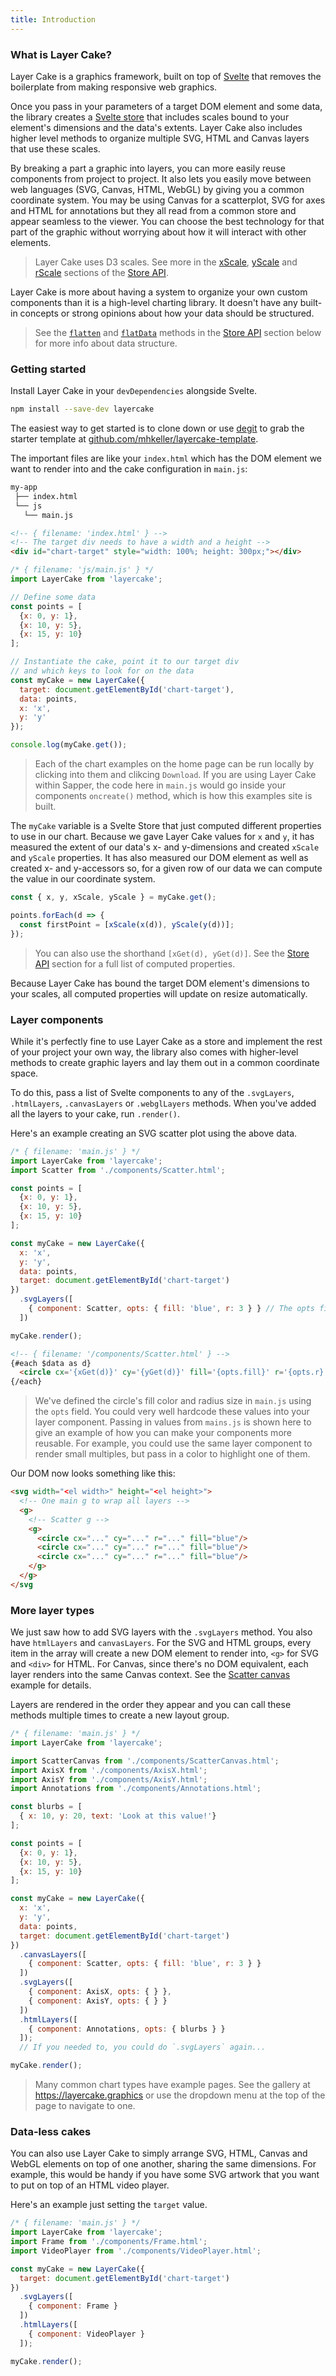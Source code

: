 ```yaml
---
title: Introduction
---
```


### What is Layer Cake?

Layer Cake is a graphics framework, built on top of [Svelte](https://svelte.technology) that removes the boilerplate from making responsive web graphics.

Once you pass in your parameters of a target DOM element and some data, the library creates a [Svelte store](https://svelte.technology/guide#state-management) that includes scales bound to your element's dimensions and the data's extents. Layer Cake also includes higher level methods to organize multiple SVG, HTML and Canvas layers that use these scales.

By breaking a part a graphic into layers, you can more easily reuse components from project to project. It also lets you easily move between web languages (SVG, Canvas, HTML, WebGL) by giving you a common coordinate system. You may be using Canvas for a scatterplot, SVG for axes and HTML for annotations but they all read from a common store and appear seamless to the viewer. You can choose the best technology for that part of the graphic without worrying about how it will interact with other elements.

> Layer Cake uses D3 scales. See more in the [xScale](#xScale), [yScale](#yScale) and [rScale](#rScale) sections of the [Store API](#store-api).

Layer Cake is more about having a system to organize your own custom components than it is a high-level charting library. It doesn't have any built-in concepts or strong opinions about how your data should be structured.

> See the [`flatten`](#flatten) and [`flatData`](#flatData) methods in the [Store API](#store-api) section below for more info about data structure.

### Getting started

Install Layer Cake in your `devDependencies` alongside Svelte.

```sh
npm install --save-dev layercake
```

The easiest way to get started is to clone down or use [degit](https://github.com/rich-harris/degit) to grab the starter template at [github.com/mhkeller/layercake-template](https://github.com/mhkeller/layercake-template).

The important files are like your `index.html` which has the DOM element we want to render into and the cake configuration in `main.js`:

```bash
my-app
 ├── index.html
 └── js
   └── main.js
```

```html
<!-- { filename: 'index.html' } -->
<!-- The target div needs to have a width and a height -->
<div id="chart-target" style="width: 100%; height: 300px;"></div>
```

```js
/* { filename: 'js/main.js' } */
import LayerCake from 'layercake';

// Define some data
const points = [
  {x: 0, y: 1},
  {x: 10, y: 5},
  {x: 15, y: 10}
];

// Instantiate the cake, point it to our target div
// and which keys to look for on the data
const myCake = new LayerCake({
  target: document.getElementById('chart-target'),
  data: points,
  x: 'x',
  y: 'y'
});

console.log(myCake.get());
```

> Each of the chart examples on the home page can be run locally by clicking into them and clikcing `Download`. If you are using Layer Cake within Sapper, the code here in `main.js` would go inside your components `oncreate()` method, which is how this examples site is built.

The `myCake` variable is a Svelte Store that just computed different properties to use in our chart. Because we gave Layer Cake values for `x` and `y`, it has measured the extent of our data's x- and y-dimensions and created `xScale` and `yScale` properties. It has also measured our DOM element as well as created x- and y-accessors so, for a given row of our data we can compute the value in our coordinate system.

```js
const { x, y, xScale, yScale } = myCake.get();

points.forEach(d => {
  const firstPoint = [xScale(x(d)), yScale(y(d))];
});
```

> You can also use the shorthand `[xGet(d), yGet(d)]`. See the [Store API](#store-api) section for a full list of computed properties.

Because Layer Cake has bound the target DOM element's dimensions to your scales, all computed properties will update on resize automatically.

### Layer components

While it's perfectly fine to use Layer Cake as a store and implement the rest of your project your own way, the library also comes with higher-level methods to create graphic layers and lay them out in a common coordinate space.

To do this, pass a list of Svelte components to any of the `.svgLayers`, `.htmlLayers`, `.canvasLayers` or `.webglLayers` methods. When you've added all the layers to your cake, run `.render()`.

Here's an example creating an SVG scatter plot using the above data.

```js
/* { filename: 'main.js' } */
import LayerCake from 'layercake';
import Scatter from './components/Scatter.html';

const points = [
  {x: 0, y: 1},
  {x: 10, y: 5},
  {x: 15, y: 10}
];

const myCake = new LayerCake({
  x: 'x',
  y: 'y',
  data: points,
  target: document.getElementById('chart-target')
})
  .svgLayers([
    { component: Scatter, opts: { fill: 'blue', r: 3 } } // The opts field is optional but exists to let you pass settings down to your components so they can be more reusable.
  ])

myCake.render();
```

```html
<!-- { filename: '/components/Scatter.html' } -->
{#each $data as d}
  <circle cx='{xGet(d)}' cy='{yGet(d)}' fill='{opts.fill}' r='{opts.r}' />
{/each}
```

> We've defined the circle's fill color and radius size in `main.js` using the `opts` field. You could very well hardcode these values into your layer component. Passing in values from `mains.js` is shown here to give an example of how you can make your components more reusable. For example, you could use the same layer component to render small multiples, but pass in a color to highlight one of them.

Our DOM now looks something like this:

```html
<svg width="<el width>" height="<el height>">
  <!-- One main g to wrap all layers -->
  <g>
    <!-- Scatter g -->
    <g>
      <circle cx="..." cy="..." r="..." fill="blue"/>
      <circle cx="..." cy="..." r="..." fill="blue"/>
      <circle cx="..." cy="..." r="..." fill="blue"/>
    </g>
  </g>
</svg
```

### More layer types

We just saw how to add SVG layers with the `.svgLayers` method. You also have `htmlLayers` and `canvasLayers`. For the SVG and HTML groups, every item in the array will create a new DOM element to render into, `<g>` for SVG and `<div>` for HTML. For Canvas, since there's no DOM equivalent, each layer renders into the same Canvas context. See the [Scatter canvas](examples/Scatter) example for details.

Layers are rendered in the order they appear and you can call these methods multiple times to create a new layout group.

```js
/* { filename: 'main.js' } */
import LayerCake from 'layercake';

import ScatterCanvas from './components/ScatterCanvas.html';
import AxisX from './components/AxisX.html';
import AxisY from './components/AxisY.html';
import Annotations from './components/Annotations.html';

const blurbs = [
  { x: 10, y: 20, text: 'Look at this value!'}
];

const points = [
  {x: 0, y: 1},
  {x: 10, y: 5},
  {x: 15, y: 10}
];

const myCake = new LayerCake({
  x: 'x',
  y: 'y',
  data: points,
  target: document.getElementById('chart-target')
})
  .canvasLayers([
    { component: Scatter, opts: { fill: 'blue', r: 3 } }
  ])
  .svgLayers([
    { component: AxisX, opts: { } },
    { component: AxisY, opts: { } }
  ])
  .htmlLayers([
    { component: Annotations, opts: { blurbs } }
  ]);
  // If you needed to, you could do `.svgLayers` again...

myCake.render();
```

> Many common chart types have example pages. See the gallery at <https://layercake.graphics> or use the dropdown menu at the top of the page to navigate to one.

### Data-less cakes

You can also use Layer Cake to simply arrange SVG, HTML, Canvas and WebGL elements on top of one another, sharing the same dimensions. For example, this would be handy if you have some SVG artwork that you want to put on top of an HTML video player.

Here's an example just setting the `target` value.

```js
/* { filename: 'main.js' } */
import LayerCake from 'layercake';
import Frame from './components/Frame.html';
import VideoPlayer from './components/VideoPlayer.html';

const myCake = new LayerCake({
  target: document.getElementById('chart-target')
})
  .svgLayers([
    { component: Frame }
  ])
  .htmlLayers([
    { component: VideoPlayer }
  ]);

myCake.render();
```
